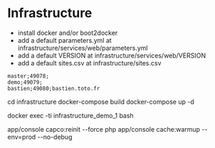 # Infrastructure

- install docker and/or boot2docker
- add a default parameters.yml at infrastructure/services/web/parameters.yml
- add a default VERSION at infrastructure/services/web/VERSION
- add a default sites.csv at infrastructure/sites.csv

```
master;49078;
demo;49079;
bastien;49080;bastien.toto.fr
```

cd infrastructure
docker-compose build
docker-compose up -d

docker exec -ti infrastructure_demo_1 bash

app/console capco:reinit --force
php app/console cache:warmup --env=prod --no-debug
